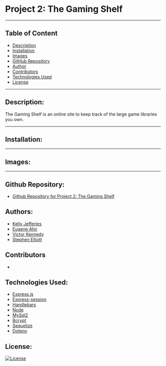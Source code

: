 # Project 2: The Gaming Shelf
-------

## Table of Content

- [Description](#description)
- [Installation](#installation)
- [Images](#images)
- [GitHub Repository](#github-repository)
- [Author](#author)  
- [Contributors](#contributors)
- [Technologies Used](#technologies-used) 
- [License](#license)

-------
## Description:  

The Gaming Shelf is an online site to keep track of the large game libraries you own.

-------
## Installation:



------
## Images:

<!-- ![Image of The Gaming Shelf](./assets/images/EMTS.jpg) -->

----
## Github Repository:

- [Github Repository for Project 2: The Gaming Shelf](https://github.com/ksjefferies/project-2)

## Authors:

- [Kelly Jefferies](https://github.com/ksjefferies)
- [Eugene Ahn](https://github.com/eugene125)
- [Victor Kennedy](https://github.com/Victorini1)
- [Stephen Elliott](https://github.com/UsernameisStephen)

## Contributors

- 

## Technologies Used:

- [Express.js](https://expressjs.com/)
- [Express-session](https://expressjs.com/en/resources/middleware/session.html)
- [Handlebars](https://handlebarsjs.com/)
- [Node](https://nodejs.org/en/)
- [MySql2](https://www.npmjs.com/package/mysql2)
- [Bcrypt](https://www.npmjs.com/package/bcrypt)
- [Sequelize](https://sequelize.org/)
- [Dotenv](https://www.npmjs.com/package/dotenv)

## License:

[![License](https://img.shields.io/badge/License-MIT%20License-Green)](http://choosealicense.com/licenses/mit/)